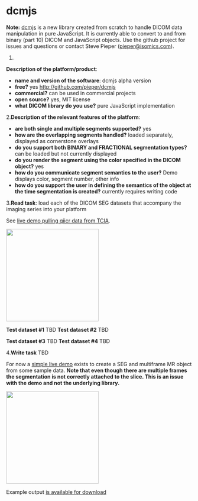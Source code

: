 
# dcmjs


**Note:** [dcmjs](http://github.com/pieper/dcmjs
) is a new library created from scratch to handle DICOM data manipulation in pure JavaScript.  It is currently able to convert to and from binary (part 10) DICOM and JavaScript objects.  Use the github project for issues and questions or contact Steve Pieper (pieper@isomics.com).

1.
**Description of the platform/product**:
 * **name and version of the software**: dcmjs alpha version
 * **free?** yes http://github.com/pieper/dcmjs
 * **commercial?** can be used in commercial projects
 * **open source?** yes, MIT license
 * **what DICOM library do you use?** pure JavaScript implementation

2.**Description of the relevant features of the platform**: 
 * **are both single and multiple segments supported?** yes
 * **how are the overlapping segments handled?** loaded separately, displayed as cornerstone overlays
 * **do you support both BINARY and FRACTIONAL segmentation types?** can be loaded but not currently displayed
 * **do you render the segment using the color specified in the DICOM object?** yes
 * **how do you communicate segment semantics to the user?** Demo displays color, segment number, other info
 * **how do you support the user in defining the semantics of the object at the time segmentation is created?** currently requires writing code

3.**Read task**: load each of the DICOM SEG datasets that accompany the imaging series into your platform

See [live demo pulling qiicr data from TCIA](https://pieper.github.io/dcmjs/examples/qiicr/).

<img src="./dcmjs/dcmjs-qicr-tcia-seg.png" width=250>


**Test dataset #1**
TBD
**Test dataset #2**
TBD

**Test dataset #3**
TBD
**Test dataset #4**
TBD

4.**Write task**
TBD

For now a [simple live demo](https://pieper.github.io/dcmjs/examples/createSegmentation/index.html) exists to create a 
SEG and multiframe MR object from some sample data.  **Note that even though there are multiple frames
the segmentation is not correctly attached to the slice.  This is an issue with the demo and not the underlying library.**


<img src="./dcmjs/dcmjs-qicr-save-seg.png" width=250>

Example output [is available for download](https://drive.google.com/open?id=0Bygzw56l1ZC-TWRwSUo5MEF6TU0)
